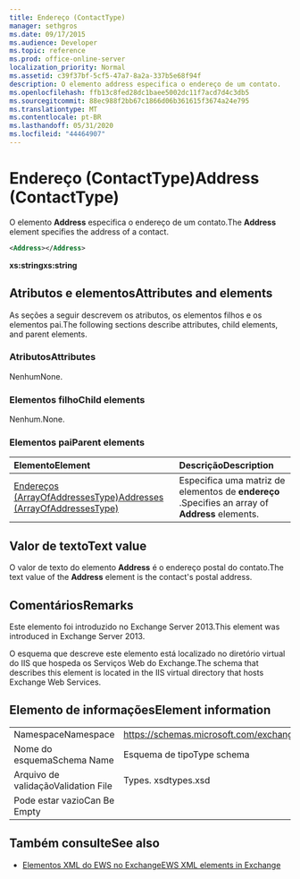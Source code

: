```yaml
---
title: Endereço (ContactType)
manager: sethgros
ms.date: 09/17/2015
ms.audience: Developer
ms.topic: reference
ms.prod: office-online-server
localization_priority: Normal
ms.assetid: c39f37bf-5cf5-47a7-8a2a-337b5e68f94f
description: O elemento address especifica o endereço de um contato.
ms.openlocfilehash: ffb13c8fed28dc1baee5002dc11f7acd7d4c3db5
ms.sourcegitcommit: 88ec988f2bb67c1866d06b361615f3674a24e795
ms.translationtype: MT
ms.contentlocale: pt-BR
ms.lasthandoff: 05/31/2020
ms.locfileid: "44464907"
---
```

# <a name="address-contacttype"></a><span data-ttu-id="0ad1b-103">Endereço (ContactType)</span><span class="sxs-lookup"><span data-stu-id="0ad1b-103">Address (ContactType)</span></span>

<span data-ttu-id="0ad1b-104">O elemento **Address** especifica o endereço de um contato.</span><span class="sxs-lookup"><span data-stu-id="0ad1b-104">The **Address** element specifies the address of a contact.</span></span> 
  
```XML
<Address></Address>
```

 <span data-ttu-id="0ad1b-105">**xs:string**</span><span class="sxs-lookup"><span data-stu-id="0ad1b-105">**xs:string**</span></span>
## <a name="attributes-and-elements"></a><span data-ttu-id="0ad1b-106">Atributos e elementos</span><span class="sxs-lookup"><span data-stu-id="0ad1b-106">Attributes and elements</span></span>

<span data-ttu-id="0ad1b-107">As seções a seguir descrevem os atributos, os elementos filhos e os elementos pai.</span><span class="sxs-lookup"><span data-stu-id="0ad1b-107">The following sections describe attributes, child elements, and parent elements.</span></span>
  
### <a name="attributes"></a><span data-ttu-id="0ad1b-108">Atributos</span><span class="sxs-lookup"><span data-stu-id="0ad1b-108">Attributes</span></span>

<span data-ttu-id="0ad1b-109">Nenhum</span><span class="sxs-lookup"><span data-stu-id="0ad1b-109">None.</span></span>
  
### <a name="child-elements"></a><span data-ttu-id="0ad1b-110">Elementos filho</span><span class="sxs-lookup"><span data-stu-id="0ad1b-110">Child elements</span></span>

<span data-ttu-id="0ad1b-111">Nenhum.</span><span class="sxs-lookup"><span data-stu-id="0ad1b-111">None.</span></span>
  
### <a name="parent-elements"></a><span data-ttu-id="0ad1b-112">Elementos pai</span><span class="sxs-lookup"><span data-stu-id="0ad1b-112">Parent elements</span></span>

|<span data-ttu-id="0ad1b-113">**Elemento**</span><span class="sxs-lookup"><span data-stu-id="0ad1b-113">**Element**</span></span>|<span data-ttu-id="0ad1b-114">**Descrição**</span><span class="sxs-lookup"><span data-stu-id="0ad1b-114">**Description**</span></span>|
|:-----|:-----|
|[<span data-ttu-id="0ad1b-115">Endereços (ArrayOfAddressesType)</span><span class="sxs-lookup"><span data-stu-id="0ad1b-115">Addresses (ArrayOfAddressesType)</span></span>](addresses-arrayofaddressestype.md) <br/> |<span data-ttu-id="0ad1b-116">Especifica uma matriz de elementos de **endereço** .</span><span class="sxs-lookup"><span data-stu-id="0ad1b-116">Specifies an array of **Address** elements.</span></span>  <br/> |
   
## <a name="text-value"></a><span data-ttu-id="0ad1b-117">Valor de texto</span><span class="sxs-lookup"><span data-stu-id="0ad1b-117">Text value</span></span>

<span data-ttu-id="0ad1b-118">O valor de texto do elemento **Address** é o endereço postal do contato.</span><span class="sxs-lookup"><span data-stu-id="0ad1b-118">The text value of the **Address** element is the contact's postal address.</span></span> 
  
## <a name="remarks"></a><span data-ttu-id="0ad1b-119">Comentários</span><span class="sxs-lookup"><span data-stu-id="0ad1b-119">Remarks</span></span>

<span data-ttu-id="0ad1b-120">Este elemento foi introduzido no Exchange Server 2013.</span><span class="sxs-lookup"><span data-stu-id="0ad1b-120">This element was introduced in Exchange Server 2013.</span></span>
  
<span data-ttu-id="0ad1b-121">O esquema que descreve este elemento está localizado no diretório virtual do IIS que hospeda os Serviços Web do Exchange.</span><span class="sxs-lookup"><span data-stu-id="0ad1b-121">The schema that describes this element is located in the IIS virtual directory that hosts Exchange Web Services.</span></span>
  
## <a name="element-information"></a><span data-ttu-id="0ad1b-122">Elemento de informações</span><span class="sxs-lookup"><span data-stu-id="0ad1b-122">Element information</span></span>

|||
|:-----|:-----|
|<span data-ttu-id="0ad1b-123">Namespace</span><span class="sxs-lookup"><span data-stu-id="0ad1b-123">Namespace</span></span>  <br/> |https://schemas.microsoft.com/exchange/services/2006/types  <br/> |
|<span data-ttu-id="0ad1b-124">Nome do esquema</span><span class="sxs-lookup"><span data-stu-id="0ad1b-124">Schema Name</span></span>  <br/> |<span data-ttu-id="0ad1b-125">Esquema de tipo</span><span class="sxs-lookup"><span data-stu-id="0ad1b-125">Type schema</span></span>  <br/> |
|<span data-ttu-id="0ad1b-126">Arquivo de validação</span><span class="sxs-lookup"><span data-stu-id="0ad1b-126">Validation File</span></span>  <br/> |<span data-ttu-id="0ad1b-127">Types. xsd</span><span class="sxs-lookup"><span data-stu-id="0ad1b-127">types.xsd</span></span>  <br/> |
|<span data-ttu-id="0ad1b-128">Pode estar vazio</span><span class="sxs-lookup"><span data-stu-id="0ad1b-128">Can Be Empty</span></span>  <br/> ||
   
## <a name="see-also"></a><span data-ttu-id="0ad1b-129">Também consulte</span><span class="sxs-lookup"><span data-stu-id="0ad1b-129">See also</span></span>

- [<span data-ttu-id="0ad1b-130">Elementos XML do EWS no Exchange</span><span class="sxs-lookup"><span data-stu-id="0ad1b-130">EWS XML elements in Exchange</span></span>](ews-xml-elements-in-exchange.md)

